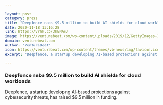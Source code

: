 ```yaml
---

layout: post
category: press
title: "Deepfence nabs $9.5 million to build AI shields for cloud workloads"
date: 2020-11-18 13:16:28
link: https://vrhk.co/3kENAuJ
image: https://venturebeat.com/wp-content/uploads/2019/12/GettyImages-1065824694-1-e1579193201293.jpg?w=1200&strip=all
domain: venturebeat.com
author: "VentureBeat"
icon: https://venturebeat.com/wp-content/themes/vb-news/img/favicon.ico
excerpt: "Deepfence, a startup developing AI-based protections against cybersecurity threats, has raised $9.5 million in funding."

---
```


### Deepfence nabs $9.5 million to build AI shields for cloud workloads

Deepfence, a startup developing AI-based protections against cybersecurity threats, has raised $9.5 million in funding.